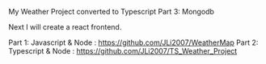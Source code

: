 My Weather Project converted to Typescript Part 3: Mongodb

Next I will create a react frontend.

Part 1: Javascript & Node : https://github.com/JLi2007/WeatherMap
Part 2: Typescript & Node : https://github.com/JLi2007/TS_Weather_Project
